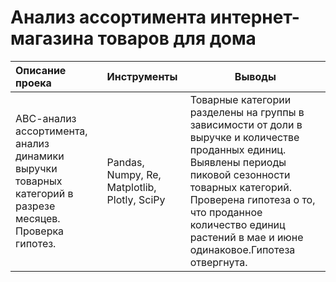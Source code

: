 # Анализ ассортимента интернет-магазина товаров для дома

| Описание проека | Инструменты  | Выводы |
|:------------- |:---------------| -------------|
| АВС-анализ ассортимента, анализ динамики выручки товарных категорий в разрезе месяцев. Проверка гипотез.| Pandas, Numpy, Re, Matplotlib, Plotly, SciPy   | Товарные категории разделены на группы в зависимости от доли в выручке и количестве проданных единиц. Выявлены периоды пиковой сезонности товарных категорий. Проверена гипотеза о то, что проданное количество единиц растений в мае и июне одинаковое.Гипотеза отвергнута. |


